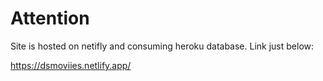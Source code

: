 
# Attention

Site is hosted on netifly and consuming heroku database.  Link just below:

https://dsmoviies.netlify.app/

